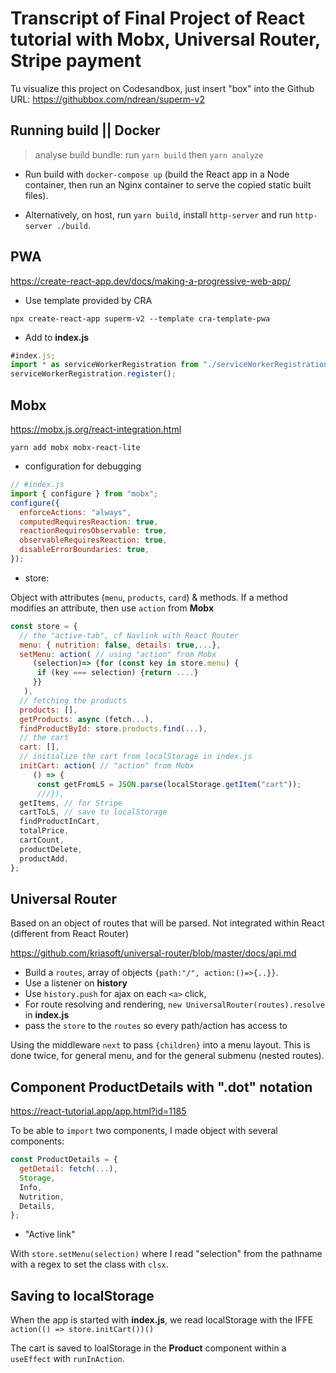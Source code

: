 # Transcript of Final Project of React tutorial with Mobx, Universal Router, Stripe payment

Tu visualize this project on Codesandbox, just insert "box" into the Github URL:
<https://githubbox.com/ndrean/superm-v2>

## Running build || Docker

> analyse build bundle: run `yarn build` then `yarn analyze`

- Run build with `docker-compose up` (build the React app in a Node container, then run an Nginx container to serve the copied static built files).

- Alternatively, on host, run `yarn build`, install `http-server` and run `http-server ./build`.

## PWA

<https://create-react-app.dev/docs/making-a-progressive-web-app/>

- Use template provided by CRA

`npx create-react-app superm-v2 --template cra-template-pwa`

- Add to **index.js**

```js
#index.js;
import * as serviceWorkerRegistration from "./serviceWorkerRegistration";
serviceWorkerRegistration.register();
```

## Mobx

<https://mobx.js.org/react-integration.html>

`yarn add mobx mobx-react-lite`

- configuration for debugging

```js
// #index.js
import { configure } from "mobx";
configure({
  enforceActions: "always",
  computedRequiresReaction: true,
  reactionRequiresObservable: true,
  observableRequiresReaction: true,
  disableErrorBoundaries: true,
});
```

- store:

Object with attributes (`menu`, `products`, `card`) & methods. If a method modifies an attribute, then use `action` from **Mobx**

```js
const store = {
  // the "active-tab", cf Navlink with React Router
  menu: { nutrition: false, details: true,...},
  setMenu: action( // using "action" from Mobx
     (selection)=> {for (const key in store.menu) {
      if (key === selection) {return ....}
     }}
   ),
  // fetching the products
  products: [],
  getProducts: async (fetch...),
  findProductById: store.products.find(...),
  // the cart
  cart: [],
  // initialize the cart from localStorage in index.js
  initCart: action( // "action" from Mobx
     () => {
      const getFromLS = JSON.parse(localStorage.getItem("cart"));
      ///}),
  getItems, // for Stripe
  cartToLS, // save to localStorage
  findProductInCart,
  totalPrice,
  cartCount,
  productDelete,
  productAdd,
};
```

## Universal Router

Based on an object of routes that will be parsed. Not integrated within React (different from React Router)

<https://github.com/kriasoft/universal-router/blob/master/docs/api.md>

- Build a `routes`, array of objects `{path:"/", action:()=>{..}}`.
- Use a listener on **history**
- Use `history.push` for ajax on each `<a>` click,
- For route resolving and rendering, `new UniversalRouter(routes).resolve` in **index.js**
- pass the `store` to the `routes` so every path/action has access to

Using the middleware `next` to pass `{children}` into a menu layout. This is done twice, for general menu, and for the general submenu (nested routes).

## Component **ProductDetails** with ".dot" notation

<https://react-tutorial.app/app.html?id=1185>

To be able to `import` two components, I made object with several components:

```js
const ProductDetails = {
  getDetail: fetch(...),
  Storage,
  Info,
  Nutrition,
  Details,
};
```

- "Active link"

With `store.setMenu(selection)` where I read "selection" from the pathname with a regex to set the class with `clsx`.

## Saving to localStorage

When the app is started with **index.js**, we read localStorage with the IFFE `action(() => store.initCart())()`

The cart is saved to loalStorage in the **Product** component within a `useEffect` with `runInAction`.
